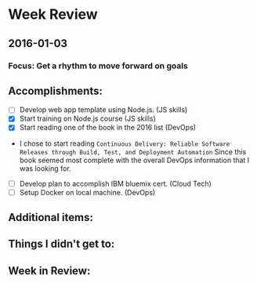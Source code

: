 # Week Review

## 2016-01-03
### Focus: Get a rhythm to move forward on goals

## Accomplishments:
- [ ] Develop web app template using Node.js. (JS skills)
- [X] Start training on Node.js course (JS skills)
- [X] Start reading one of the book in the 2016 list (DevOps)
 - I chose to start reading `Continuous Delivery: Reliable Software Releases through Build, Test, and Deployment Automation` Since this book seemed most complete with the overall DevOps information that I was looking for.
- [ ] Develop plan to accomplish IBM bluemix cert. (Cloud Tech)
- [ ] Setup Docker on local machine. (DevOps)

## Additional items:

## Things I didn't get to:

## Week in Review:
